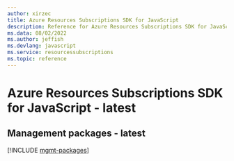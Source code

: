 ```yaml
---
author: xirzec
title: Azure Resources Subscriptions SDK for JavaScript
description: Reference for Azure Resources Subscriptions SDK for JavaScript
ms.data: 08/02/2022
ms.author: jeffish
ms.devlang: javascript
ms.service: resourcessubscriptions
ms.topic: reference
---
```

# Azure Resources Subscriptions SDK for JavaScript - latest

## Management packages - latest
[!INCLUDE [mgmt-packages](resources-subscriptions-mgmt-index.md)]